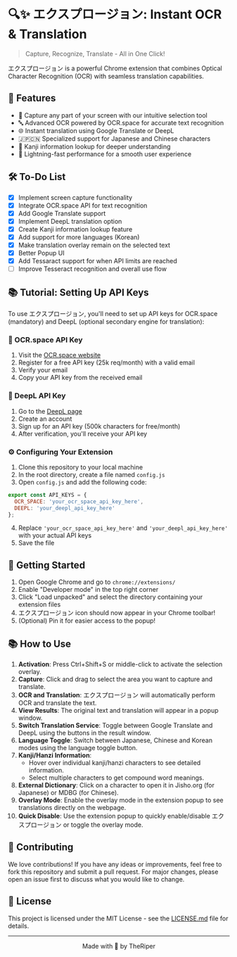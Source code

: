 # 🔍✨ エクスプロージョン: Instant OCR & Translation

> Capture, Recognize, Translate - All in One Click!

エクスプロージョン is a powerful Chrome extension that combines Optical Character Recognition (OCR) with seamless translation capabilities.

## 🌟 Features

- 📸 Capture any part of your screen with our intuitive selection tool
- 🔤 Advanced OCR powered by OCR.space for accurate text recognition
- 🌐 Instant translation using Google Translate or DeepL
- 🇯🇵🇨🇳 Specialized support for Japanese and Chinese characters
- 🧠 Kanji information lookup for deeper understanding
- 🚀 Lightning-fast performance for a smooth user experience

## 🛠 To-Do List

- [x] Implement screen capture functionality
- [x] Integrate OCR.space API for text recognition
- [x] Add Google Translate support
- [x] Implement DeepL translation option
- [x] Create Kanji information lookup feature
- [x] Add support for more languages (Korean)
- [x] Make translation overlay remain on the selected text
- [x] Better Popup UI
- [x] Add Tessaract support for when API limits are reached
- [ ] Improve Tesseract recognition and overall use flow

## 📚 Tutorial: Setting Up API Keys

To use エクスプロージョン, you'll need to set up API keys for OCR.space (mandatory) and DeepL (optional secondary engine for translation):

### 🔑 OCR.space API Key

1. Visit the [OCR.space website](https://ocr.space/ocrapi)
2. Register for a free API key (25k req/month) with a valid email
3. Verify your email
4. Copy your API key from the received email

### 🔑 DeepL API Key

1. Go to the [DeepL page](https://www.deepl.com/)
2. Create an account
3. Sign up for an API key (500k characters for free/month)
4. After verification, you'll receive your API key

### ⚙️ Configuring Your Extension

1. Clone this repository to your local machine
2. In the root directory, create a file named `config.js`
3. Open `config.js` and add the following code:

```javascript
export const API_KEYS = {
  OCR_SPACE: 'your_ocr_space_api_key_here',
  DEEPL: 'your_deepl_api_key_here'
};
```

4. Replace `'your_ocr_space_api_key_here'` and `'your_deepl_api_key_here'` with your actual API keys
5. Save the file

## 🚀 Getting Started

1. Open Google Chrome and go to `chrome://extensions/`
2. Enable "Developer mode" in the top right corner
3. Click "Load unpacked" and select the directory containing your extension files
4. エクスプロージョン icon should now appear in your Chrome toolbar!
5. (Optional) Pin it for easier access to the popup!

## 📚 How to Use

1. **Activation**: Press Ctrl+Shift+S or middle-click to activate the selection overlay.
2. **Capture**: Click and drag to select the area you want to capture and translate.
3. **OCR and Translation**: エクスプロージョン will automatically perform OCR and translate the text.
4. **View Results**: The original text and translation will appear in a popup window.
5. **Switch Translation Service**: Toggle between Google Translate and DeepL using the buttons in the result window.
6. **Language Toggle**: Switch between Japanese, Chinese and Korean modes using the language toggle button.
7. **Kanji/Hanzi Information**: 
   - Hover over individual kanji/hanzi characters to see detailed information.
   - Select multiple characters to get compound word meanings.
8. **External Dictionary**: Click on a character to open it in Jisho.org (for Japanese) or MDBG (for Chinese).
9. **Overlay Mode**: Enable the overlay mode in the extension popup to see translations directly on the webpage.
10. **Quick Disable**: Use the extension popup to quickly enable/disable エクスプロージョン or toggle the overlay mode.

## 🤝 Contributing

We love contributions! If you have any ideas or improvements, feel free to fork this repository and submit a pull request. For major changes, please open an issue first to discuss what you would like to change.

## 📄 License

This project is licensed under the MIT License - see the [LICENSE.md](LICENSE) file for details.

---

<p align="center">Made with 🖤 by TheRiper</p>
